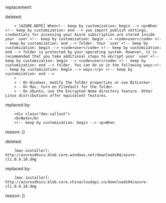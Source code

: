 replacement:

deleted:

		> [AZURE.NOTE] When<!-- keep by customization: begin --> <p>When <!-- keep by customization: end --> you import publish settings, credentials for accessing your Azure subscription are stored inside your `user`<!-- keep by customization: begin --> <code>user</code> <!-- keep by customization: end --> folder. Your `user`<!-- keep by customization: begin --> <code>user</code> <!-- keep by customization: end --> folder is protected by your operating system. However, it is recommended that you take additional steps to encrypt your `user`<!-- keep by customization: begin --> <code>user</code> <!-- keep by customization: end --> folder. You can do so in the following ways:<!-- keep by customization: begin --> ways:</p> <!-- keep by customization: end -->
		>
		> - On Windows, modify the folder properties or use BitLocker.
		> - On Mac, turn on FileVault for the folder.
		> - On Ubuntu, use the Encrypted Home directory feature. Other Linux distributions offer equivalent features.

replaced by:

		<div class="dev-callout"> 
		<b>Note</b> 
		<!-- keep by customization: begin --> <p>When

reason: ()

deleted:

		[mac-installer]: http://azuresdkscu.blob.core.windows.net/downloads04/azure-cli.0.9.10.dmg

replaced by:

		[mac-installer]: http://azuresdkscu.blob.core.chinacloudapi.cn/downloads04/azure-cli.0.9.10.dmg

reason: ()

